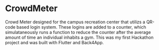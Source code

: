 # CrowdMeter
Crowd Meter designed for the campus recreation center that utilizs a QR-code based login system. These logins are added to a counter, which simulataneously runs a function to reduce the counter after the average amount of time an individual inhabits a gym. This was my first Hackathon project and was built with Flutter and Back4App.
